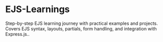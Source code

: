 # EJS-Learnings
Step-by-step EJS learning journey with practical examples and projects. Covers EJS syntax, layouts, partials, form handling, and integration with Express.js..
